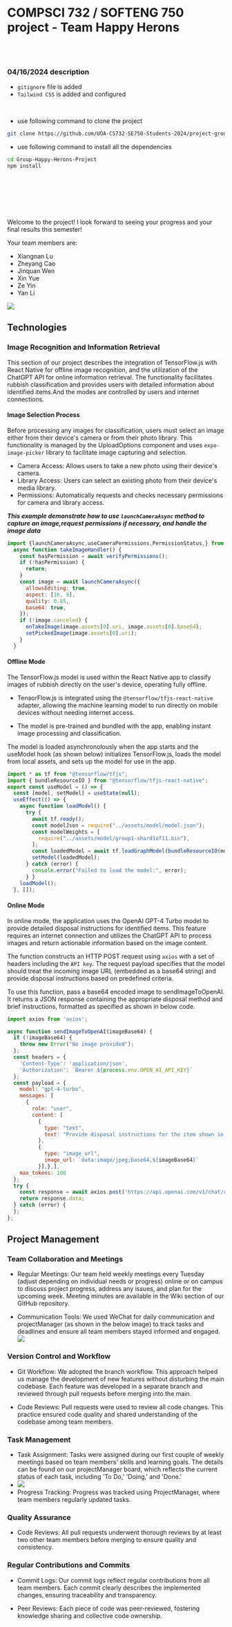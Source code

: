 # COMPSCI 732 / SOFTENG 750 project - Team Happy Herons
<br>
<br>

### 04/16/2024 description
- `gitignore` file is added
- `Tailwind CSS` is added and configured

<br>

- use following command to clone the project
```bash
git clone https://github.com/UOA-CS732-SE750-Students-2024/project-group-happy-herons.git
```

- use following command to install all the dependencies
```bash
cd Group-Happy-Herons-Project
npm install
```

<br>
<br>
<br>
<br>
<br>
<be>
  

  
Welcome to the project! I look forward to seeing your progress and your final results this semester!

Your team members are:
- Xiangnan Lu
- Zheyang Cao
- Jinquan Wen
- Xin Yue
- Ze Yin
- Yan Li

![](./group-image/Happy%20Herons.webp)

## Technologies
### Image Recognition and Information Retrieval

This section of our project describes the integration of TensorFlow.js with React Native for offline image recognition, and the utilization of the ChatGPT API for online information retrieval. The functionality facilitates rubbish classification and provides users with detailed information about identified items.And the modes are controlled by users and internet connections.

#### Image Selection Process

Before processing any images for classification, users must select an image either from their device's camera or from their photo library. This functionality is managed by the UploadOptions component and uses  `expo-image-picker` library to facilitate image capturing and selection.

- Camera Access: Allows users to take a new photo using their device's camera.
- Library Access: Users can select an existing photo from their device's media library.
- Permissions: Automatically requests and checks necessary permissions for camera and library access.

***This example demonstrate how to use `launchCameraAsync` method to capture an image,request permissions if necessary, and handle the image data***

```jsx
import {launchCameraAsync,useCameraPermissions,PermissionStatus,} from "expo-image-picker";
  async function takeImageHandler() {
    const hasPermission = await verifyPermissions();
    if (!hasPermission) {
      return;
    }
    const image = await launchCameraAsync({
      allowsEditing: true,
      aspect: [16, 9],
      quality: 0.85,
      base64: true,
    });
    if (!image.canceled) {
      onTakeImage(image.assets[0].uri, image.assets[0].base64);
      setPickedImage(image.assets[0].uri);
    }
  }
```



#### Offline Mode


The TensorFlow.js model is used within the React Native app to classify images of rubbish directly on the user's device, operating fully offline.

- TensorFlow.js is integrated using the `@tensorflow/tfjs-react-native` adapter, allowing the machine learning model to run directly on mobile devices without needing internet access.

- The model is pre-trained and bundled with the app, enabling instant image processing and classification.

The model is loaded asynchronolously when the app starts and the useModel hook (as shown below) initializes TensorFlow.js, loads the model from local assets, and sets up the model for use in the app.
```jsx
import * as tf from "@tensorflow/tfjs";
import { bundleResourceIO } from "@tensorflow/tfjs-react-native";
export const useModel = () => {
  const [model, setModel] = useState(null);
  useEffect(() => {
    async function loadModel() {
      try {
        await tf.ready();
        const modelJson = require("../assets/model/model.json");
        const modelWeights = [
          require("../assets/model/group1-shard1of11.bin"),
        ];
        const loadedModel = await tf.loadGraphModel(bundleResourceIO(modelJson, modelWeights));
        setModel(loadedModel);
      } catch (error) {
        console.error("Failed to load the model:", error);
      } }
    loadModel();
  }, []);
```
#### Online Mode

In online mode, the application uses the OpenAI GPT-4 Turbo model to provide detailed disposal instructions for identified items. This feature requires an internet connection and utilizes the ChatGPT API to process images and return actionable information based on the image content.

The function constructs an HTTP POST request using `axios` with a set of headers including the `API key`. The request payload specifies that the model should treat the incoming image URL (embedded as a base64 string) and provide disposal instructions based on predefined criteria.


To use this function, pass a base64 encoded image to sendImageToOpenAI. It returns a JSON response containing the appropriate disposal method and brief instructions, formatted as specified as shown in below code.

```jsx
import axios from 'axios';

async function sendImageToOpenAI(imageBase64) {
  if (!imageBase64) {
    throw new Error("No image provided");
  };
  const headers = {
    'Content-Type': 'application/json',
    'Authorization': `Bearer ${process.env.OPEN_AI_API_KEY}` 
  };
  const payload = {
    model: "gpt-4-turbo",
    messages: [
      {
        role: "user",
        content: [
          {
            type: "text",
            text: "Provide disposal instructions for the item shown in the picture.",
          },
          {
            type: "image_url",
            image_url: `data:image/jpeg;base64,${imageBase64}`
          }],},],
    max_tokens: 100
  };
  try {
    const response = await axios.post('https://api.openai.com/v1/chat/completions', payload, { headers });
    return response.data;
  } catch (error) {
  };
};
```


## Project Management
  
### Team Collaboration and Meetings

- Regular Meetings: Our team held weekly meetings every Tuesday (adjust depending on individual needs or progress) online or on campus to discuss project progress, address any issues, and plan for the upcoming week. Meeting minutes are available in the Wiki section of our GitHub repository.
  
- Communication Tools: We used WeChat for daily communication and projectManager (as shown in the below image) to track tasks and deadlines and ensure all team members stayed informed and engaged.
![](./group-image/planimg.png)
### Version Control and Workflow

- Git Workflow: We adopted the branch workflow. This approach helped us manage the development of new features without disturbing the main codebase. Each feature was developed in a separate branch and reviewed through pull requests before merging into the main.

- Code Reviews: Pull requests were used to review all code changes. This practice ensured code quality and shared understanding of the codebase among team members.

### Task Management

- Task Assignment: Tasks were assigned during our first couple of weekly meetings based on team members' skills and learning goals. The  details can be found on our projectManager board, which reflects the current status of each task, including 'To Do,' 'Doing,' and 'Done.'
- ![](./group-image/board.png)
- Progress Tracking: Progress was tracked using ProjectManager, where team members regularly updated tasks.

### Quality Assurance

- Code Reviews: All pull requests underwent thorough reviews by at least two other team members before merging to ensure quality and consistency.

### Regular Contributions and Commits

- Commit Logs: Our commit logs reflect regular contributions from all team members. Each commit clearly describes the implemented changes, ensuring traceability and transparency.

- Peer Reviews: Each piece of code was peer-reviewed, fostering knowledge sharing and collective code ownership.
